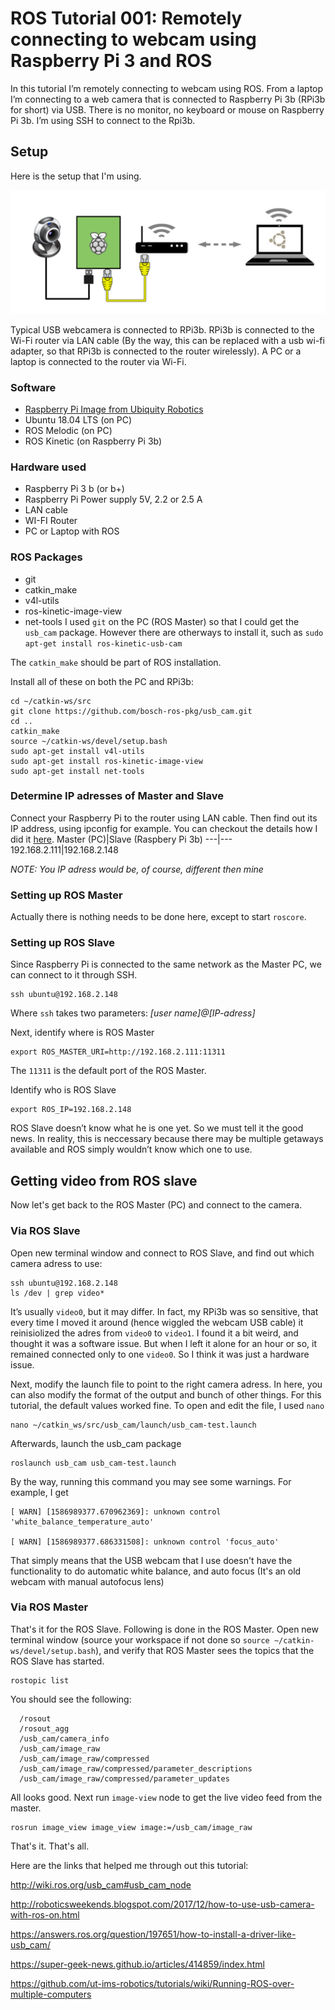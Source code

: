 # ROS Tutorial 001: Remotely connecting to webcam using Raspberry Pi 3 and ROS

In this tutorial I’m remotely connecting to webcam using ROS. From a laptop I’m connecting to a web camera that is connected to Raspberry Pi 3b (RPi3b for short) via USB. There is no monitor, no keyboard or mouse on Raspberry Pi 3b. I’m using SSH to connect to the Rpi3b.

## Setup
Here is the setup that I'm using.

<img src=img/setup-img.png alt="Setup scheme"/>

Typical USB webcamera is connected to RPi3b. RPi3b is connected to the Wi-Fi router via LAN cable (By the way, this can be replaced with a usb wi-fi adapter, so that RPi3b is connected to the router wirelessly). A PC or a laptop is connected to the router via Wi-Fi.
### Software
  * [Raspberry Pi Image from Ubiquity Robotics](https://downloads.ubiquityrobotics.com/pi.html)
  * Ubuntu 18.04 LTS (on PC)
  * ROS Melodic (on PC)
  * ROS Kinetic (on Raspberry Pi 3b)
  
### Hardware used
  * Raspberry Pi 3 b (or b+)
  * Raspberry Pi Power supply 5V, 2.2 or 2.5 A
  * LAN cable
  * WI-FI Router
  * PC or Laptop with ROS

### ROS Packages 
  * git
  * catkin_make
  * v4l-utils
  * ros-kinetic-image-view
  * net-tools
I used `git` on the PC (ROS Master) so that I could get the `usb_cam` package. However there are otherways to install it, such as `sudo apt-get install ros-kinetic-usb-cam`

The `catkin_make` should be part of ROS installation. 

Install all of these on both the PC and RPi3b:
```
cd ~/catkin-ws/src
git clone https://github.com/bosch-ros-pkg/usb_cam.git
cd ..
catkin_make
source ~/catkin-ws/devel/setup.bash
sudo apt-get install v4l-utils
sudo apt-get install ros-kinetic-image-view
sudo apt-get install net-tools
```
### Determine IP adresses of Master and Slave
Connect your Raspberry Pi to the router using LAN cable. Then find out its IP address, using ipconfig for example. 
You can checkout the details how I did it [here](Determine-IP-adresses-of-Master-and-Slave.md).
Master (PC)|Slave (Raspbery Pi 3b)
---|---
192.168.2.111|192.168.2.148

*NOTE: You IP adress would be, of course, different then mine*
### Setting up ROS Master
Actually there is nothing needs to be done here, except to start `roscore`.

### Setting up ROS Slave
Since Raspberry Pi is connected to the same network as the Master PC, we can connect to it through SSH.
```
ssh ubuntu@192.168.2.148
```
Where `ssh` takes two parameters: *[user name]@[IP-adress]*

Next, identify where is ROS Master
```
export ROS_MASTER_URI=http://192.168.2.111:11311
```
The `11311` is the default port of the ROS Master.

Identify who is ROS Slave
```
export ROS_IP=192.168.2.148
```
ROS Slave doesn’t know what he is one yet. So we must tell it the good news. In reality, this is neccessary because there may be multiple getaways available and ROS simply wouldn’t know which one to use.

## Getting video from ROS slave
Now let's get back to the ROS Master (PC) and connect to the camera.

### Via ROS Slave
Open new terminal window and connect to ROS Slave, and find out which camera adress to use:
```
ssh ubuntu@192.168.2.148
ls /dev | grep video* 
```
It’s usually `video0`, but it may differ. In fact, my RPi3b was so sensitive, that every time I moved it around (hence wiggled the webcam USB cable) it reinisiolized the adres from `video0` to `video1`. I found it a bit weird, and thought it was a software issue. But when I left it alone for an hour or so, it remained connected only to one `video0`. So I think it was just a hardware issue.

Next, modify the launch file to point to the right camera adress. In here, you can also modify the format of the output and bunch of other things. For this tutorial, the default values worked fine.
To open and edit the file, I used `nano`
```
nano ~/catkin_ws/src/usb_cam/launch/usb_cam-test.launch
```
Afterwards, launch the usb_cam package
```
roslaunch usb_cam usb_cam-test.launch
```
By the way, running this command you may see some warnings. For example, I get 
```
[ WARN] [1586989377.670962369]: unknown control 'white_balance_temperature_auto'

[ WARN] [1586989377.686331508]: unknown control 'focus_auto'
```
That simply means that the USB webcam that I use doesn't have the functionality to do automatic white balance, and auto focus (It's an old webcam with manual autofocus lens)

### Via ROS Master
That's it for the ROS Slave. Following is done in the ROS Master. Open new terminal window (source your workspace if not done so `source ~/catkin-ws/devel/setup.bash`), and verify that ROS Master sees the topics that the ROS Slave has started.
```
rostopic list
```
You should see the following:
```
  /rosout
  /rosout_agg
  /usb_cam/camera_info
  /usb_cam/image_raw
  /usb_cam/image_raw/compressed
  /usb_cam/image_raw/compressed/parameter_descriptions
  /usb_cam/image_raw/compressed/parameter_updates
```
All looks good. Next run `image-view` node to get the live video feed from the master.
```
rosrun image_view image_view image:=/usb_cam/image_raw
```
That's it. That's all. 

Here are the links that helped me through out this tutorial:

http://wiki.ros.org/usb_cam#usb_cam_node

http://roboticsweekends.blogspot.com/2017/12/how-to-use-usb-camera-with-ros-on.html

https://answers.ros.org/question/197651/how-to-install-a-driver-like-usb_cam/

https://super-geek-news.github.io/articles/414859/index.html

https://github.com/ut-ims-robotics/tutorials/wiki/Running-ROS-over-multiple-computers

